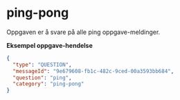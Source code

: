 # ping-pong

Oppgaven er å svare på alle ping oppgave-meldinger.


**Eksempel oppgave-hendelse**

```json
{
  "type": "QUESTION",
  "messageId": "9e679608-fb1c-482c-9ced-00a3593bb684",
  "question": "ping",
  "category": "ping-pong"
}
```
